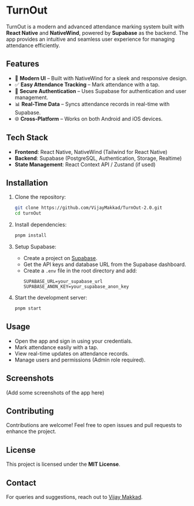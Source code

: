 # TurnOut

TurnOut is a modern and advanced attendance marking system built with **React Native** and **NativeWind**, powered by **Supabase** as the backend. The app provides an intuitive and seamless user experience for managing attendance efficiently.

## Features

- 🚀 **Modern UI** – Built with NativeWind for a sleek and responsive design.
- ✅ **Easy Attendance Tracking** – Mark attendance with a tap.
- 🔐 **Secure Authentication** – Uses Supabase for authentication and user management.
- 📊 **Real-Time Data** – Syncs attendance records in real-time with Supabase.
- 🌐 **Cross-Platform** – Works on both Android and iOS devices.

## Tech Stack

- **Frontend**: React Native, NativeWind (Tailwind for React Native)
- **Backend**: Supabase (PostgreSQL, Authentication, Storage, Realtime)
- **State Management**: React Context API / Zustand (if used)

## Installation

1. Clone the repository:
   ```sh
   git clone https://github.com/VijayMakkad/TurnOut-2.0.git
   cd turnOut
   ```

2. Install dependencies:
   ```sh
   pnpm install
   ```

3. Setup Supabase:
   - Create a project on [Supabase](https://supabase.com/).
   - Get the API keys and database URL from the Supabase dashboard.
   - Create a `.env` file in the root directory and add:
     ```env
     SUPABASE_URL=your_supabase_url
     SUPABASE_ANON_KEY=your_supabase_anon_key
     ```

4. Start the development server:
   ```sh
   pnpm start
   ```

## Usage

- Open the app and sign in using your credentials.
- Mark attendance easily with a tap.
- View real-time updates on attendance records.
- Manage users and permissions (Admin role required).

## Screenshots
(Add some screenshots of the app here)

## Contributing

Contributions are welcome! Feel free to open issues and pull requests to enhance the project.

## License

This project is licensed under the **MIT License**.

## Contact

For queries and suggestions, reach out to [Vijay Makkad](mailto:vijaymakkad0104@gmail.com).

